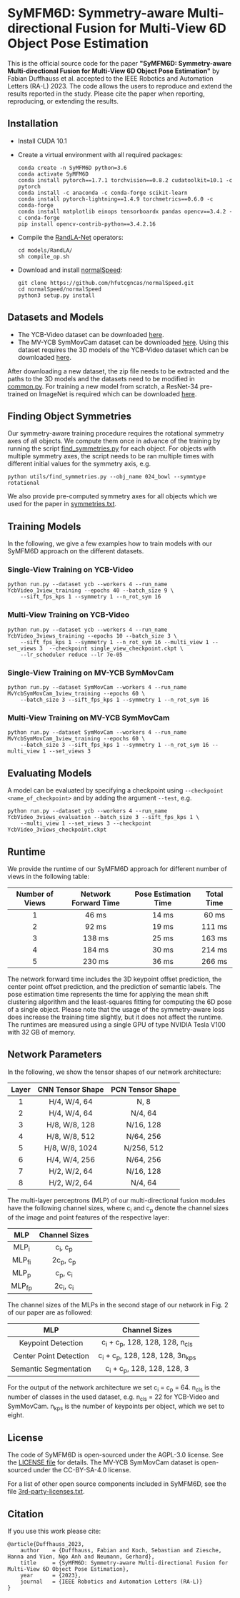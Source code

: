 # SyMFM6D: Symmetry-aware Multi-directional Fusion for Multi-View 6D Object Pose Estimation

This is the official source code for the paper **"SyMFM6D: Symmetry-aware Multi-directional Fusion 
for Multi-View 6D Object Pose Estimation"** by Fabian Duffhauss et al. accepted to the 
IEEE Robotics and Automation Letters (RA-L) 2023.
The code allows the users to reproduce and extend the results reported in the study. 
Please cite the paper when reporting, reproducing, or extending the results.



## Installation

- Install CUDA 10.1
- Create a virtual environment with all required packages:
    ```shell script
    conda create -n SyMFM6D python=3.6
    conda activate SyMFM6D
    conda install pytorch==1.7.1 torchvision==0.8.2 cudatoolkit=10.1 -c pytorch
    conda install -c anaconda -c conda-forge scikit-learn
    conda install pytorch-lightning==1.4.9 torchmetrics==0.6.0 -c conda-forge
    conda install matplotlib einops tensorboardx pandas opencv==3.4.2 -c conda-forge
    pip install opencv-contrib-python==3.4.2.16
    ```

- Compile the [RandLA-Net](https://github.com/QingyongHu/RandLA-Net) operators:
    ```shell script
    cd models/RandLA/
    sh compile_op.sh
    ```

- Download and install [normalSpeed](https://github.com/hfutcgncas/normalSpeed):
    ```shell script
    git clone https://github.com/hfutcgncas/normalSpeed.git
    cd normalSpeed/normalSpeed
    python3 setup.py install
    ```



## Datasets and Models

- The YCB-Video dataset can be downloaded 
[here](https://drive.google.com/file/d/1if4VoEXNx9W3XCn0Y7Fp15B4GpcYbyYi/view?usp=sharing).
- The MV-YCB SymMovCam dataset can be downloaded 
[here](https://drive.google.com/file/d/16p0keTKr_UQnu7wHS8AgFIFe1GGS1qet/view?usp=share_link). 
Using this dataset requires the 3D models of the YCB-Video dataset which can be downloaded
[here](https://drive.google.com/file/d/1gmcDD-5bkJfcMKLZb3zGgH_HUFbulQWu/view?usp=sharing).

After downloading a new dataset, the zip file needs to be extracted and the paths to the 3D models 
and the datasets need to be modified in [common.py](common.py). For training a new model from scratch, 
a ResNet-34 pre-trained on ImageNet is required which can be downloaded 
[here](https://download.pytorch.org/models/resnet34-333f7ec4.pth). 



## Finding Object Symmetries

Our symmetry-aware training procedure requires the rotational symmetry axes of all objects. 
We compute them once in advance of the training by running the script 
[find_symmetries.py](utils/find_symmetries.py) for each object. For objects with multiple 
symmetry axes, the script needs to be ran multiple times with different initial values for 
the symmetry axis, e.g.
```shell script
python utils/find_symmetries.py --obj_name 024_bowl --symmtype rotational
```

We also provide pre-computed symmetry axes for all objects which we used for the paper in 
[symmetries.txt](datasets/ycb/dataset_config/symmetries.txt).



## Training Models

In the following, we give a few examples how to train models with our SyMFM6D approach on the different datasets.


### Single-View Training on YCB-Video
```shell script
python run.py --dataset ycb --workers 4 --run_name YcbVideo_1view_training --epochs 40 --batch_size 9 \
    --sift_fps_kps 1 --symmetry 1 --n_rot_sym 16
```


### Multi-View Training on YCB-Video
```shell script
python run.py --dataset ycb --workers 4 --run_name YcbVideo_3views_training --epochs 10 --batch_size 3 \
    --sift_fps_kps 1 --symmetry 1 --n_rot_sym 16 --multi_view 1 --set_views 3  --checkpoint single_view_checkpoint.ckpt \
    --lr_scheduler reduce --lr 7e-05
```


### Single-View Training on MV-YCB SymMovCam
```shell script
python run.py --dataset SymMovCam --workers 4 --run_name MvYcbSymMovCam_1view_training --epochs 60 \
    --batch_size 3 --sift_fps_kps 1 --symmetry 1 --n_rot_sym 16
```


### Multi-View Training on MV-YCB SymMovCam
```shell script
python run.py --dataset SymMovCam --workers 4 --run_name MvYcbSymMovCam_1view_training --epochs 60 \
    --batch_size 3 --sift_fps_kps 1 --symmetry 1 --n_rot_sym 16 --multi_view 1 --set_views 3
```



## Evaluating Models

A model can be evaluated by specifying a checkpoint using `--checkpoint <name_of_checkpoint>` 
and by adding the argument `--test`, e.g.
```shell script
python run.py --dataset ycb --workers 4 --run_name YcbVideo_3views_evaluation --batch_size 3 --sift_fps_kps 1 \
    --multi_view 1 --set_views 3 --checkpoint YcbVideo_3views_checkpoint.ckpt 
```



## Runtime

We provide the runtime of our SyMFM6D approach for different number of views 
in the following table:

| Number of Views | Network Forward Time | Pose Estimation Time | Total Time |
| :-------------: | :------------------: |:-------------------: |:---------: |
|       1         |         46 ms        |         14 ms        |    60 ms   |
|       2         |         92 ms        |         19 ms        |   111 ms   |
|       3         |        138 ms        |         25 ms        |   163 ms   |
|       4         |        184 ms        |         30 ms        |   214 ms   |
|       5         |        230 ms        |         36 ms        |   266 ms   |

The network forward time includes the 3D keypoint offset prediction, 
the center point offset prediction, and the prediction of semantic labels.
The pose estimation time represents the time for applying the mean shift clustering 
algorithm and the least-squares fitting for computing the 6D pose of a single object. 
Please note that the usage of the symmetry-aware loss does increase the training time 
slightly, but it does not affect the runtime. 
The runtimes are measured using a single GPU of type NVIDIA Tesla V100 with 32 GB of memory.



## Network Parameters

In the following, we show the tensor shapes of our network architecture: 

| Layer | CNN Tensor Shape | PCN Tensor Shape | 
| :---: | :--------------: | :--------------: |       
|   1   |  H/4, W/4,   64  | N, 8             |
|   2   |  H/4, W/4,   64  | N/4, 64          |
|   3   |  H/8, W/8,  128  | N/16, 128        |
|   4   |  H/8, W/8,  512  | N/64, 256        | 
|   5   |  H/8, W/8, 1024  | N/256, 512       |
|   6   |  H/4, W/4,  256  | N/64, 256        |
|   7   |  H/2, W/2,   64  | N/16, 128        |
|   8   |  H/2, W/2,   64  | N/4, 64          |
 
The multi-layer perceptrons (MLP) of our multi-directional fusion modules 
have the following channel sizes, where c<sub>i</sub> and c<sub>p</sub> denote 
the channel sizes of the image and point features of the respective layer:

|       MLP       |         Channel Sizes         | 
| :-------------: | :---------------------------: |    
| MLP<sub>i</sub> |  c<sub>i</sub>, c<sub>p</sub> |
| MLP<sub>fi</sub>| 2c<sub>p</sub>, c<sub>p</sub> |
| MLP<sub>p</sub> |  c<sub>p</sub>, c<sub>i</sub> |
| MLP<sub>fp</sub>| 2c<sub>i</sub>, c<sub>i</sub> |
     
The channel sizes of the MLPs in the second stage of our network in Fig. 2 of our paper
are as followed:

|           MLP          |                         Channel Sizes                          | 
| :--------------------: | :------------------------------------------------------------: |    
| Keypoint Detection     | c<sub>i</sub> + c<sub>p</sub>, 128, 128, 128, n<sub>cls</sub>  |
| Center Point Detection | c<sub>i</sub> + c<sub>p</sub>, 128, 128, 128, 3n<sub>kps</sub> |
| Semantic Segmentation  | c<sub>i</sub> + c<sub>p</sub>, 128, 128, 128, 3                |

For the output of the network architecture we set c<sub>i</sub> = c<sub>p</sub> = 64. 
n<sub>cls</sub> is the number of classes in the used dataset, 
e.g. n<sub>cls</sub> = 22 for YCB-Video and SymMovCam.
n<sub>kps</sub> is the number of keypoints per object, which we set to eight.



## License

The code of SyMFM6D is open-sourced under the AGPL-3.0 license. See the [LICENSE file](LICENSE) 
for details. The MV-YCB SymMovCam dataset is open-sourced under the CC-BY-SA-4.0 license.

For a list of other open source components included in SyMFM6D, see the
file [3rd-party-licenses.txt](3rd-party-licenses.txt).



## Citation

If you use this work please cite:
```
@article{Duffhauss_2023,
    author    = {Duffhauss, Fabian and Koch, Sebastian and Ziesche, Hanna and Vien, Ngo Anh and Neumann, Gerhard},
    title     = {SyMFM6D: Symmetry-aware Multi-directional Fusion for Multi-View 6D Object Pose Estimation},
    year      = {2023},
    journal   = {IEEE Robotics and Automation Letters (RA-L)}
}
```

